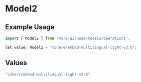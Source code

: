 # Model2

## Example Usage

```typescript
import { Model2 } from "@orq-ai/node/models/operations";

let value: Model2 = "cohere/embed-multilingual-light-v3.0";
```

## Values

```typescript
"cohere/embed-multilingual-light-v3.0"
```